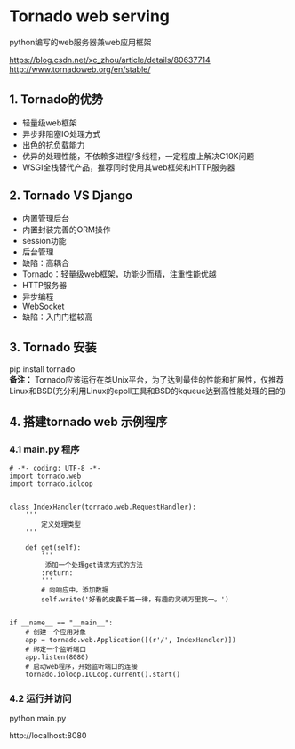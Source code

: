 # Tornado web serving 
python编写的web服务器兼web应用框架 <br>

https://blog.csdn.net/xc_zhou/article/details/80637714 <br>
http://www.tornadoweb.org/en/stable/
## 1. Tornado的优势
* 轻量级web框架
* 异步非阻塞IO处理方式
* 出色的抗负载能力
* 优异的处理性能，不依赖多进程/多线程，一定程度上解决C10K问题
* WSGI全栈替代产品，推荐同时使用其web框架和HTTP服务器

## 2. Tornado VS Django
* 内置管理后台 
* 内置封装完善的ORM操作 
* session功能 
* 后台管理 
* 缺陷：高耦合
* Tornado：轻量级web框架，功能少而精，注重性能优越 
* HTTP服务器 
* 异步编程 
* WebSocket 
* 缺陷：入门门槛较高

## 3. Tornado 安装
pip install tornado <br>
**备注：** Tornado应该运行在类Unix平台，为了达到最佳的性能和扩展性，仅推荐Linux和BSD(充分利用Linux的epoll工具和BSD的kqueue达到高性能处理的目的)

## 4. 搭建tornado web 示例程序
### 4.1 main.py 程序
```
# -*- coding: UTF-8 -*-
import tornado.web
import tornado.ioloop


class IndexHandler(tornado.web.RequestHandler):
    '''
        定义处理类型
    '''

    def get(self):
        '''
         添加一个处理get请求方式的方法
        :return:
        '''
        # 向响应中，添加数据
        self.write('好看的皮囊千篇一律，有趣的灵魂万里挑一。')


if __name__ == "__main__":
    # 创建一个应用对象
    app = tornado.web.Application([(r'/', IndexHandler)])
    # 绑定一个监听端口
    app.listen(8080)
    # 启动web程序，开始监听端口的连接
    tornado.ioloop.IOLoop.current().start()
```

### 4.2 运行并访问
python main.py <br>

http://localhost:8080
